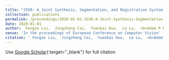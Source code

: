 ```yaml
---
title: "JSSR: A Joint Synthesis, Segmentation, and Registration System for 3D Multi-Modal Image Alignment of Large-scale Pathological CT Scans"
collection: publications
permalink: /proceedings/2020-01-01-JSSR-A-Joint-Synthesis-Segmentation-and-Registration-System-for-3D-Multi-Modal-Image-Alignment-of-Large-scale-Pathological-CT-Scans
date: 2020-01-01
author:  Fengze Liu,  Jingzheng Cai,  Yuankai Huo,  Le Lu,  <b>Adam P Harrison</b>, 
venue: 'In the proceedings of European Conference on Computer Vision'
citation: ' Fengze Liu,  Jingzheng Cai,  Yuankai Huo,  Le Lu,  <b>Adam P Harrison</b>, &quot;JSSR: A Joint Synthesis, Segmentation, and Registration System for 3D Multi-Modal Image Alignment of Large-scale Pathological CT Scans.&quot; <i>In the proceedings of European Conference on Computer Vision</i>, 2020.'
---
```

Use [Google Scholar](https://scholar.google.com/scholar?q=JSSR:+A+Joint+Synthesis,+Segmentation,+and+Registration+System+for+3D+Multi+Modal+Image+Alignment+of+Large+scale+Pathological+CT+Scans){:target="_blank"} for full citation